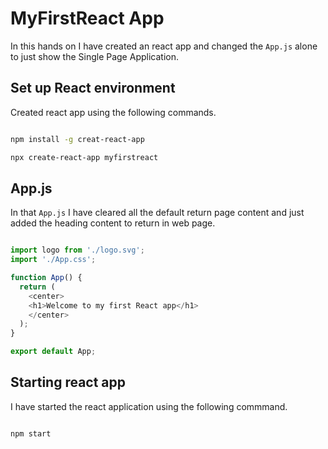 # MyFirstReact App

In this hands on I have created an react app and changed the ```App.js``` alone to just show the Single Page Application.

## Set up React environment

Created react app using the following commands.

``` bash

npm install -g creat-react-app

npx create-react-app myfirstreact

```

## App.js

In that ```App.js``` I have cleared all the default return page content and just added the heading content to return in web page.

``` js

import logo from './logo.svg';
import './App.css';

function App() {
  return (
    <center>
    <h1>Welcome to my first React app</h1>
    </center>
  );
}

export default App;

```

## Starting react app

I have started the react application using the following commmand.

``` bash

npm start

```
